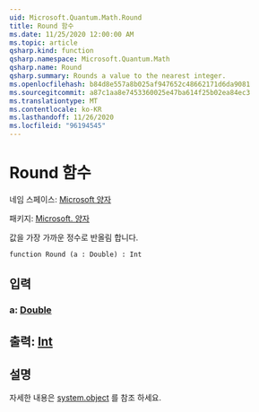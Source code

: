 ```yaml
---
uid: Microsoft.Quantum.Math.Round
title: Round 함수
ms.date: 11/25/2020 12:00:00 AM
ms.topic: article
qsharp.kind: function
qsharp.namespace: Microsoft.Quantum.Math
qsharp.name: Round
qsharp.summary: Rounds a value to the nearest integer.
ms.openlocfilehash: b84d8e557a8b025af947652c48662171d6da9081
ms.sourcegitcommit: a87c1aa8e7453360025e47ba614f25b02ea84ec3
ms.translationtype: MT
ms.contentlocale: ko-KR
ms.lasthandoff: 11/26/2020
ms.locfileid: "96194545"
---
```

# <a name="round-function"></a>Round 함수

네임 스페이스: [Microsoft 양자](xref:Microsoft.Quantum.Math)

패키지: [Microsoft. 양자](https://nuget.org/packages/Microsoft.Quantum.QSharp.Core)


값을 가장 가까운 정수로 반올림 합니다.

```qsharp
function Round (a : Double) : Int
```


## <a name="input"></a>입력

### <a name="a--double"></a>a: [Double](xref:microsoft.quantum.lang-ref.double)





## <a name="output--int"></a>출력: [Int](xref:microsoft.quantum.lang-ref.int)



## <a name="remarks"></a>설명

자세한 내용은 [system.object](https://docs.microsoft.com/dotnet/api/system.math.round) 를 참조 하세요.